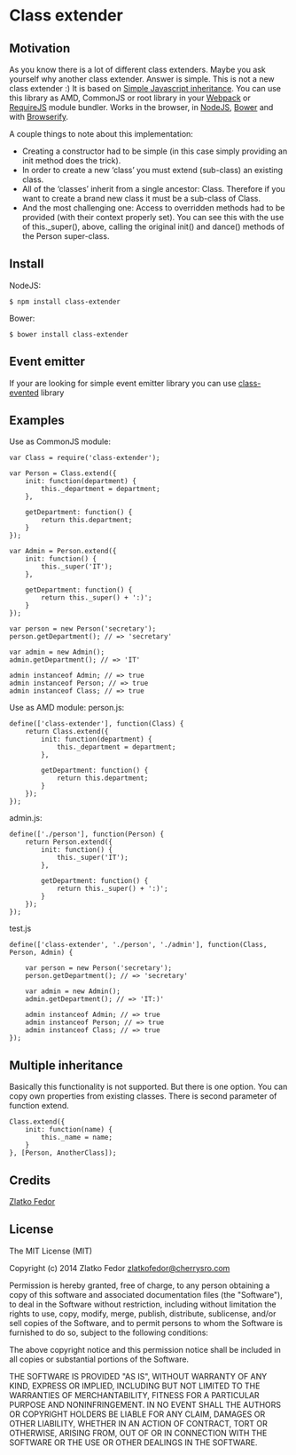 # Class extender

## Motivation

As you know there is a lot of different class extenders. 
Maybe you ask yourself why another class extender. Answer is simple.
This is not a new class extender :) It is based on [Simple Javascript inheritance](http://ejohn.org/blog/simple-javascript-inheritance/).
You can use this library as AMD, CommonJS or root library in your [Webpack](http://webpack.github.io/) or [RequireJS](http://requirejs.org/) module bundler.
Works in the browser, in [NodeJS](http://nodejs.org/), [Bower](http://bower.io/) and with [Browserify](http://browserify.org/).

A couple things to note about this implementation:
 * Creating a constructor had to be simple (in this case simply providing an init method does the trick).
 * In order to create a new ‘class’ you must extend (sub-class) an existing class.
 * All of the ‘classes’ inherit from a single ancestor: Class. Therefore if you want to create a brand new class it must be a sub-class of Class.
 * And the most challenging one: Access to overridden methods had to be provided (with their context properly set). You can see this with the use of this._super(), above, calling the original init() and dance() methods of the Person super-class.

## Install

NodeJS:

	$ npm install class-extender

Bower:

	$ bower install class-extender

## Event emitter

If your are looking for simple event emitter library you can use [class-evented](https://github.com/seeden/class-evented) library

## Examples

Use as CommonJS module:

	var Class = require('class-extender');

	var Person = Class.extend({
		init: function(department) {
			this._department = department;
		},

		getDepartment: function() {
			return this.department;
		}
	});

	var Admin = Person.extend({
		init: function() {
			this._super('IT');
		},

		getDepartment: function() {
			return this._super() + ':)';
		}
	});

	var person = new Person('secretary');
	person.getDepartment(); // => 'secretary'

	var admin = new Admin();
	admin.getDepartment(); // => 'IT'

	admin instanceof Admin; // => true
	admin instanceof Person; // => true
	admin instanceof Class; // => true


Use as AMD module:
person.js:

	define(['class-extender'], function(Class) {
		return Class.extend({
			init: function(department) {
				this._department = department;
			},

			getDepartment: function() {
				return this.department;
			}
		});
	});

admin.js:

	define(['./person'], function(Person) {
		return Person.extend({
			init: function() {
				this._super('IT');
			},

			getDepartment: function() {
				return this._super() + ':)';
			}
		});
	});

test.js

	define(['class-extender', './person', './admin'], function(Class, Person, Admin) {

		var person = new Person('secretary');
		person.getDepartment(); // => 'secretary'

		var admin = new Admin();
		admin.getDepartment(); // => 'IT:)'

		admin instanceof Admin; // => true
		admin instanceof Person; // => true
		admin instanceof Class; // => true
	});

## Multiple inheritance

Basically this functionality is not supported. But there is one option.
You can copy own properties from existing classes. There is second parameter of function extend.

	Class.extend({
		init: function(name) {
			this._name = name;
		}
	}, [Person, AnotherClass]);

## Credits

[Zlatko Fedor](http://github.com/seeden)

## License

The MIT License (MIT)

Copyright (c) 2014 Zlatko Fedor zlatkofedor@cherrysro.com

Permission is hereby granted, free of charge, to any person obtaining a copy
of this software and associated documentation files (the "Software"), to deal
in the Software without restriction, including without limitation the rights
to use, copy, modify, merge, publish, distribute, sublicense, and/or sell
copies of the Software, and to permit persons to whom the Software is
furnished to do so, subject to the following conditions:

The above copyright notice and this permission notice shall be included in
all copies or substantial portions of the Software.

THE SOFTWARE IS PROVIDED "AS IS", WITHOUT WARRANTY OF ANY KIND, EXPRESS OR
IMPLIED, INCLUDING BUT NOT LIMITED TO THE WARRANTIES OF MERCHANTABILITY,
FITNESS FOR A PARTICULAR PURPOSE AND NONINFRINGEMENT. IN NO EVENT SHALL THE
AUTHORS OR COPYRIGHT HOLDERS BE LIABLE FOR ANY CLAIM, DAMAGES OR OTHER
LIABILITY, WHETHER IN AN ACTION OF CONTRACT, TORT OR OTHERWISE, ARISING FROM,
OUT OF OR IN CONNECTION WITH THE SOFTWARE OR THE USE OR OTHER DEALINGS IN
THE SOFTWARE.
